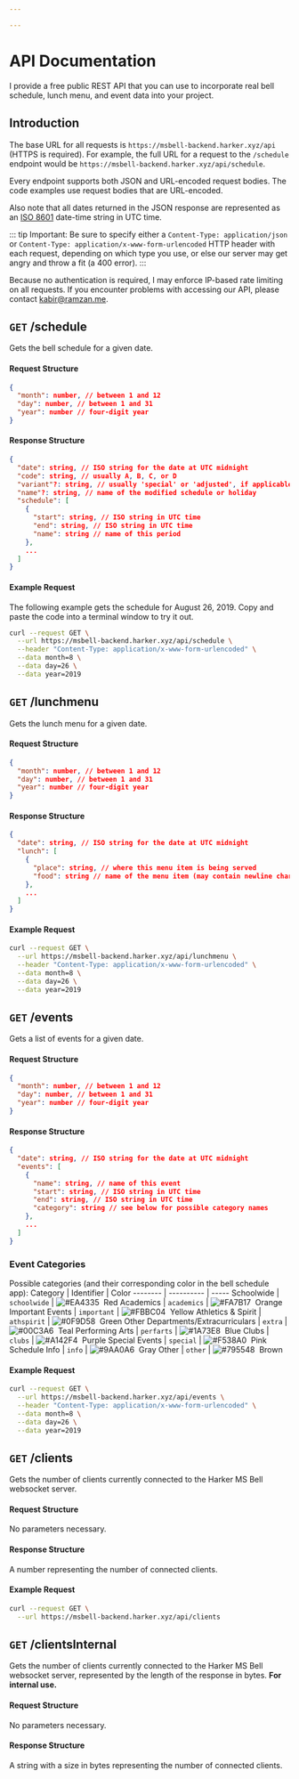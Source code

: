 ```yaml
---

---
```

# API Documentation

I provide a free public REST API that you can use to incorporate real bell schedule, lunch menu, and event data into your project.

## Introduction

The base URL for all requests is `https://msbell-backend.harker.xyz/api` (HTTPS is required). For example, the full URL for a request to the `/schedule` endpoint would be `https://msbell-backend.harker.xyz/api/schedule`.

Every endpoint supports both JSON and URL-encoded request bodies. The code examples use request bodies that are URL-encoded.

Also note that all dates returned in the JSON response are represented as an [ISO 8601](https://xkcd.com/1179) date-time string in UTC time.

::: tip Important:
Be sure to specify either a `Content-Type: application/json` or `Content-Type: application/x-www-form-urlencoded` HTTP header with each request, depending on which type you use, or else our server may get angry and throw a fit (a 400 error).
:::

Because no authentication is required, I may enforce IP-based rate limiting on all requests. If you encounter problems with accessing our API, please contact <a href="mailto:kabir@ramzan.me" target="_blank">kabir@ramzan.me</a>.

## `GET` /schedule

Gets the bell schedule for a given date.

#### Request Structure
```json
{
  "month": number, // between 1 and 12
  "day": number, // between 1 and 31
  "year": number // four-digit year
}
```

#### Response Structure
```json
{
  "date": string, // ISO string for the date at UTC midnight
  "code": string, // usually A, B, C, or D
  "variant"?: string, // usually 'special' or 'adjusted', if applicable
  "name"?: string, // name of the modified schedule or holiday
  "schedule": [
    {
      "start": string, // ISO string in UTC time
      "end": string, // ISO string in UTC time
      "name": string // name of this period
    },
    ...
  ]
}
```

#### Example Request
The following example gets the schedule for August 26, 2019. Copy and paste the code into a terminal window to try it out.
```bash
curl --request GET \
  --url https://msbell-backend.harker.xyz/api/schedule \
  --header "Content-Type: application/x-www-form-urlencoded" \
  --data month=8 \
  --data day=26 \
  --data year=2019
```

## `GET` /lunchmenu

Gets the lunch menu for a given date.

#### Request Structure
```json
{
  "month": number, // between 1 and 12
  "day": number, // between 1 and 31
  "year": number // four-digit year
}
```

#### Response Structure
```json
{
  "date": string, // ISO string for the date at UTC midnight
  "lunch": [
    {
      "place": string, // where this menu item is being served
      "food": string // name of the menu item (may contain newline characters)
    },
    ...
  ]
}
```

#### Example Request
```bash
curl --request GET \
  --url https://msbell-backend.harker.xyz/api/lunchmenu \
  --header "Content-Type: application/x-www-form-urlencoded" \
  --data month=8 \
  --data day=26 \
  --data year=2019
```

## `GET` /events

Gets a list of events for a given date.

#### Request Structure
```json
{
  "month": number, // between 1 and 12
  "day": number, // between 1 and 31
  "year": number // four-digit year
}
```

#### Response Structure
```json
{
  "date": string, // ISO string for the date at UTC midnight
  "events": [
    {
      "name": string, // name of this event
      "start": string, // ISO string in UTC time
      "end": string, // ISO string in UTC time
      "category": string // see below for possible category names
    },
    ...
  ]
}
```

### Event Categories
Possible categories (and their corresponding color in the bell schedule app):
Category | Identifier | Color
-------- | ---------- | -----
Schoolwide | `schoolwide` | ![#EA4335](https://placehold.it/10/EA4335?text=+)&nbsp; Red
Academics | `academics` | ![#FA7B17](https://placehold.it/10/FA7B17?text=+)&nbsp; Orange
Important Events | `important` | ![#FBBC04](https://placehold.it/10/FBBC04?text=+)&nbsp; Yellow
Athletics & Spirit | `athspirit` | ![#0F9D58](https://placehold.it/10/0F9D58?text=+)&nbsp; Green
Other Departments/Extracurriculars | `extra` | ![#00C3A6](https://placehold.it/10/00C3A6?text=+)&nbsp; Teal
Performing Arts | `perfarts` | ![#1A73E8](https://placehold.it/10/1A73E8?text=+)&nbsp; Blue
Clubs | `clubs` | ![#A142F4](https://placehold.it/10/A142F4?text=+)&nbsp; Purple
Special Events | `special` | ![#F538A0](https://placehold.it/10/CF2035?text=+)&nbsp; Pink
Schedule Info | `info` | ![#9AA0A6](https://placehold.it/10/9AA0A6?text=+)&nbsp; Gray
Other | `other` | ![#795548](https://placehold.it/10/795548?text=+)&nbsp; Brown

#### Example Request
```bash
curl --request GET \
  --url https://msbell-backend.harker.xyz/api/events \
  --header "Content-Type: application/x-www-form-urlencoded" \
  --data month=8 \
  --data day=26 \
  --data year=2019
```

## `GET` /clients

Gets the number of clients currently connected to the Harker MS Bell websocket server.

#### Request Structure
No parameters necessary.

#### Response Structure
A number representing the number of connected clients.

#### Example Request
```bash
curl --request GET \
  --url https://msbell-backend.harker.xyz/api/clients
```

## `GET` /clientsInternal

Gets the number of clients currently connected to the Harker MS Bell websocket server, represented by the length of the response in bytes. **For internal use.**

#### Request Structure
No parameters necessary.

#### Response Structure
A string with a size in bytes representing the number of connected clients.